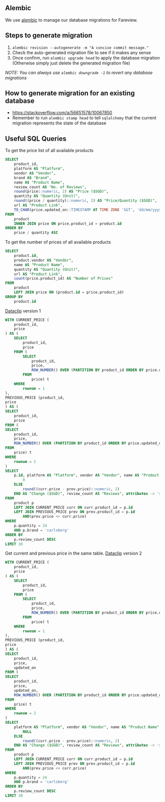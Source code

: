 ## Alembic

We use [alembic](https://alembic.sqlalchemy.org/en/latest/) to manage our database migrations for Fareview.

## Steps to generate migration

1. `alembic revision --autogenerate -m "A concise commit message."`
2. Check the auto-generated migration file to see if it makes any sense
3. Once confirm, run `alembic upgrade head` to apply the database migration (Otherwise simply just delete the generated migration file)

_NOTE: You can always use `alembic downgrade -1` to revert any database migrations_

## How to generate migration for an existing database

-   https://stackoverflow.com/a/56651578/10067850
-   Remember to run `alembic stamp head` to tell `sqlalchemy` that the current migration represents the state of the database

## Useful SQL Queries

To get the price list of all available products

```sql
SELECT
	product_id,
	platform AS "Platform",
	vendor AS "Vendor",
	brand AS "Brand",
	name AS "Product Name",
	review_count AS "No. of Reviews",
	round(price::numeric, 2) AS "Price ($SGD)",
	quantity AS "Quantity (Unit)",
	round((price / quantity)::numeric, 2) AS "Price/Quantity ($SGD)",
	url AS "Product Link",
	TO_CHAR(price.updated_on::TIMESTAMP AT TIME ZONE 'SGT', 'dd/mm/yyyy') AS "Updated On (SGT)"
FROM
	product
	INNER JOIN price ON price.product_id = product.id
ORDER BY
	price / quantity ASC
```

To get the number of prices of all available products

```sql
SELECT
	product.id,
	product.vendor AS "Vendor",
	name AS "Product Name",
	quantity AS "Quantity (Unit)",
	url AS "Product Link",
	count(price.product_id) AS "Number of Prices"
FROM
	product
	LEFT JOIN price ON (product.id = price.product_id)
GROUP BY
	product.id
```

[Dataclip](https://data.heroku.com/dataclips) version 1

```sql
WITH CURRENT_PRICE (
	product_id,
	price
) AS (
	SELECT
		product_id,
		price
	FROM (
		SELECT
			product_id,
			price,
			ROW_NUMBER() OVER (PARTITION BY product_id ORDER BY price.updated_on DESC) AS rownum
		FROM
			price) t
	WHERE
		rownum = 1
),
PREVIOUS_PRICE (product_id,
price
) AS (
SELECT
	product_id,
	price
FROM (
SELECT
	product_id,
	price,
	ROW_NUMBER() OVER (PARTITION BY product_id ORDER BY price.updated_on DESC) AS rownum
FROM
	price) t
WHERE
	rownum = 2
)
SELECT
	p.id, platform AS "Platform", vendor AS "Vendor", name AS "Product Name", curr.price AS "Current ($SGD)", prev.price AS "Previous ($SGD)", CASE WHEN prev.price IS NULL THEN
		0
	ELSE
		round((curr.price - prev.price)::numeric, 2)
	END AS "Change ($SGD)", review_count AS "Reviews", attributes -> 'sold' AS "Sold", attributes -> 'stock' AS "Stock", url AS "Product URL"
FROM
	product p
	LEFT JOIN CURRENT_PRICE curr ON curr.product_id = p.id
	LEFT JOIN PREVIOUS_PRICE prev ON prev.product_id = p.id
		AND(prev.price <> curr.price)
WHERE
	p.quantity = 24
	AND p.brand = 'carlsberg'
ORDER BY
	p.review_count DESC
LIMIT 30
```

Get current and previous price in the same table. [Dataclip](https://data.heroku.com/dataclips) version 2

```sql
WITH CURRENT_PRICE (
	product_id,
	price
) AS (
	SELECT
		product_id,
		price
	FROM (
		SELECT
			product_id,
			price,
			ROW_NUMBER() OVER (PARTITION BY product_id ORDER BY price.updated_on DESC) AS rownum
		FROM
			price) t
	WHERE
		rownum = 1
),
PREVIOUS_PRICE (product_id,
price
) AS (
SELECT
	product_id,
	price,
	updated_on
FROM (
SELECT
	product_id,
	price,
	updated_on,
	ROW_NUMBER() OVER (PARTITION BY product_id ORDER BY price.updated_on DESC) AS rownum
FROM
	price) t
WHERE
	rownum = 2
)
SELECT
	platform AS "Platform", vendor AS "Vendor", name AS "Product Name", curr.price AS "Current ($SGD)", prev.price AS "Previous ($SGD)", CASE WHEN prev.price IS NULL THEN
		NULL
	ELSE
		round((curr.price - prev.price)::numeric, 2)
	END AS "Change ($SGD)", review_count AS "Reviews", attributes -> 'sold' AS "Sold", attributes -> 'stock' AS "Stock", url AS "Product URL", TO_CHAR(p.updated_on + INTERVAL '8 HOUR', 'DD-MON-YYYY HH24:MM') AS "Last Checked", TO_CHAR(prev.updated_on + INTERVAL '8 HOUR', 'DD-MON-YYYY HH24:MM') AS "Last Change"
FROM
	product p
	LEFT JOIN CURRENT_PRICE curr ON curr.product_id = p.id
	LEFT JOIN PREVIOUS_PRICE prev ON prev.product_id = p.id
		AND(prev.price <> curr.price)
WHERE
	p.quantity = 24
	AND p.brand = 'carlsberg'
ORDER BY
	p.review_count DESC
LIMIT 30
```
